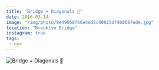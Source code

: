 ```yaml
---
title: "Bridge + Diagonals 📐"
date: 2016-03-14
image: "/img/photo/9e49058f66e4dd5c40923df4b0687ede.jpg"
location: "Brooklyn Bridge"
instagram: true
tags:
 - nyc
---
```


![Bridge + Diagonals 📐](/img/photo/9e49058f66e4dd5c40923df4b0687ede.jpg)

